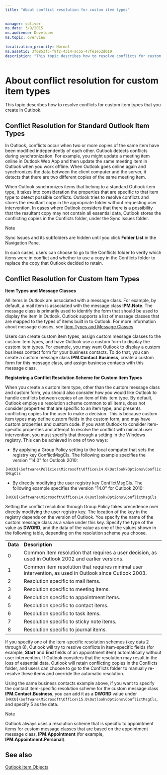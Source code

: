 ```yaml
---
title: "About conflict resolution for custom item types"
 
 
manager: soliver
ms.date: 3/9/2015
ms.audience: Developer
ms.topic: overview
 
localization_priority: Normal
ms.assetid: 3f0853fc-f9f2-4314-ac55-47fe1e52d019
description: "This topic describes how to resolve conflicts for custom item types that you create in Outlook."
---
```


# About conflict resolution for custom item types

This topic describes how to resolve conflicts for custom item types that you create in Outlook.
  
## Conflict Resolution for Standard Outlook Item Types

In Outlook, conflicts occur when two or more copies of the same item have been modified independently of each other. Outlook detects conflicts during synchronization. For example, you might update a meeting item online in Outlook Web App and then update the same meeting item in Outlook when you work offline. When Outlook goes online again and synchronizes the data between the client computer and the server, it detects that there are two different copies of the same meeting item.
  
When Outlook synchronizes items that belong to a standard Outlook item type, it takes into consideration the properties that are specific to that item type to detect possible conflicts. Outlook tries to resolve conflicts and stores the resultant copy in the appropriate folder without requesting user intervention. In cases where Outlook considers that there is a possibility that the resultant copy may not contain all essential data, Outlook stores the conflicting copies in the Conflicts folder, under the Sync Issues folder. 
  
> [!NOTE]
> Sync Issues and its subfolders are hidden until you click **Folder List** in the Navigation Pane. 
  
In such cases, users can choose to go to the Conflicts folder to verify which items were in conflict and whether to use a copy in the Conflicts folder to replace the copy that Outlook decided to retain.
  
## Conflict Resolution for Custom Item Types

 **Item Types and Message Classes**
  
All items in Outlook are associated with a message class. For example, by default, a mail item is associated with the message class **IPM.Note**. The message class is primarily used to identify the form that should be used to display the item in Outlook. Outlook supports a list of message classes that are mapped to the types of items built in to Outlook. For more information about message classes, see [Item Types and Message Classes](http://msdn.microsoft.com/library/15b709cc-7486-b6c7-88a3-4a4d8e0ab292%28Office.15%29.aspx). 
  
Users can create custom item types, assign custom message classes to the custom item types, and have Outlook use a custom form to display the custom item types. For example, you may want Outlook to display a custom business contact form for your business contacts. To do that, you can create a custom message class **IPM.Contact.Business**, create a custom form for this message class, and assign business contacts with this message class. 
  
 **Registering a Conflict Resolution Scheme for Custom Item Types**
  
When you create a custom item type, other than the custom message class and custom form, you should also consider how you would like Outlook to handle conflicts between copies of an item of this item type. By default, Outlook employs a resolution scheme common to all items, does not consider properties that are specific to an item type, and presents conflicting copies for the user to make a decision. This is because custom item types may define custom fields in the custom form, and may have custom properties and custom code. If you want Outlook to consider item-specific properties and attempt to resolve the conflict with minimal user intervention, you must specify that through a setting in the Windows registry. This can be achieved in one of two ways: 
  
- By applying a Group Policy setting to the local computer that sets the registry key ConflictMsgCls. The following example specifies the version "14.0" for Outlook 2010: 
  
 `[HKCU]\Software\Policies\Microsoft\Office\14.0\Outlook\Options\ConflictMsgCls`
    
- By directly modifying the user registry key ConflictMsgCls. The following example specifies the version "14.0" for Outlook 2010: 
  
 `[HKCU]\Software\Microsoft\Office\14.0\Outlook\Options\ConflictMsgCls`
    
Setting the conflict resolution through Group Policy takes precedence over directly modifying the user registry key. The location of the key in the registry depends on the version of Outlook. You specify the name of the custom message class as a value under this key. Specify the type of the value as **DWORD**, and the data of the value as one of the values shown in the following table, depending on the resolution scheme you choose. 
  
|||
|:-----|:-----|
|**Data** <br/> |**Description** <br/> |
|0  <br/> |Common item resolution that requires a user decision, as used in Outlook 2002 and earlier versions.  <br/> |
|1  <br/> |Common item resolution that requires minimal user intervention, as used in Outlook since Outlook 2003.  <br/> |
|2  <br/> |Resolution specific to mail items.  <br/> |
|3  <br/> |Resolution specific to meeting items.  <br/> |
|4  <br/> |Resolution specific to appointment items.  <br/> |
|5  <br/> |Resolution specific to contact items.  <br/> |
|6  <br/> |Resolution specific to task items.  <br/> |
|7  <br/> |Resolution specific to sticky note items.  <br/> |
|8  <br/> |Resolution specific to journal items.  <br/> |
   
If you specify one of the item-specific resolution schemes (key data 2 through 8), Outlook will try to resolve conflicts in item-specific fields (for example, **Start** and **End** fields of an appointment item) automatically without user intervention. If Outlook considers that the resolution may result in the loss of essential data, Outlook will retain conflicting copies in the Conflicts folder, and users can choose to go to the Conflicts folder to manually re-resolve these items and override the automatic resolution. 
  
Using the same business contacts example above, if you want to specify the contact item-specific resolution scheme for the custom message class **IPM.Contact.Business**, you can add it as a **DWORD** value under  `[HKCU]\Software\Microsoft\Office\15.0\Outlook\Options\ConflictMsgCls`, and specify 5 as the data. 
  
> [!NOTE]
> Outlook always uses a resolution scheme that is specific to appointment items for custom message classes that are based on the appointment message class, **IPM.Appointment** (for example, **IPM.Appointment.Personal**). 
  
## See also



[Outlook Item Objects](http://msdn.microsoft.com/library/6ea4babf-facf-4018-ef5a-4a484e55153a%28Office.15%29.aspx)

